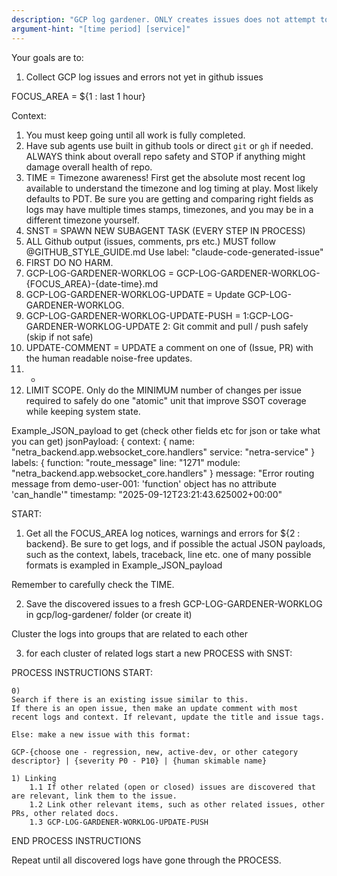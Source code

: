 ```yaml
---
description: "GCP log gardener. ONLY creates issues does not attempt to remediate them. Use the github issue progressor for that."
argument-hint: "[time period] [service]"
---
```


Your goals are to:
1. Collect GCP log issues and errors not yet in github issues 

FOCUS_AREA = ${1 : last 1 hour}

Context:
1. You must keep going until all work is fully completed.
2. Have sub agents use built in github tools or direct `git` or `gh` if needed. ALWAYS think about overall repo safety and STOP if anything might damage overall health of repo.
3. TIME = Timezone awareness! First get the absolute most recent log available to understand the timezone and log timing at play. Most likely defaults to PDT. Be sure you are getting and comparing right fields as logs may have multiple times stamps, timezones, and you may be in a different timezone yourself.
4. SNST = SPAWN NEW SUBAGENT TASK  (EVERY STEP IN PROCESS)
5. ALL Github output (issues, comments, prs etc.) MUST follow @GITHUB_STYLE_GUIDE.md
Use label: "claude-code-generated-issue"
6. FIRST DO NO HARM.
7. GCP-LOG-GARDENER-WORKLOG = GCP-LOG-GARDENER-WORKLOG-{FOCUS_AREA}-{date-time}.md
8. GCP-LOG-GARDENER-WORKLOG-UPDATE = Update GCP-LOG-GARDENER-WORKLOG.
9. GCP-LOG-GARDENER-WORKLOG-UPDATE-PUSH = 1:GCP-LOG-GARDENER-WORKLOG-UPDATE 2: Git commit and pull / push safely (skip if not safe)
10. UPDATE-COMMENT = UPDATE a comment on one of (Issue, PR) with the human readable noise-free updates.
11. -
12. LIMIT SCOPE. Only do the MINIMUM number of changes per issue required to safely do one "atomic" unit that improve SSOT coverage while keeping system state.

Example_JSON_payload to get (check other fields etc for json or take what you can get)
    jsonPayload: {
        context: {
        name: "netra_backend.app.websocket_core.handlers"
        service: "netra-service"
    }
    labels: {
        function: "route_message"
        line: "1271"
        module: "netra_backend.app.websocket_core.handlers"
    }
    message: "Error routing message from demo-user-001: 'function' object has no attribute 'can_handle'"
    timestamp: "2025-09-12T23:21:43.625002+00:00"

START:
1. Get all the FOCUS_AREA log notices, warnings and errors for ${2 : backend}.
Be sure to get logs, and if possible the actual JSON payloads, such as the context, labels, traceback, line etc. one of many possible formats is exampled in Example_JSON_payload

Remember to carefully check the TIME.

2. Save the discovered issues to a fresh GCP-LOG-GARDENER-WORKLOG in gcp/log-gardener/ folder (or create it)

Cluster the logs into groups that are related to each other

3. for each cluster of related logs start a new PROCESS with SNST:

PROCESS INSTRUCTIONS START:

    0) 
    Search if there is an existing issue similar to this.
    If there is an open issue, then make an update comment with most recent logs and context. If relevant, update the title and issue tags.

    Else: make a new issue with this format:

    GCP-{choose one - regression, new, active-dev, or other category descriptor} | {severity P0 - P10} | {human skimable name}

    1) Linking
        1.1 If other related (open or closed) issues are discovered that are relevant, link them to the issue.
        1.2 Link other relevant items, such as other related issues, other PRs, other related docs.
        1.3 GCP-LOG-GARDENER-WORKLOG-UPDATE-PUSH

END PROCESS INSTRUCTIONS


Repeat until all discovered logs have gone through the PROCESS.